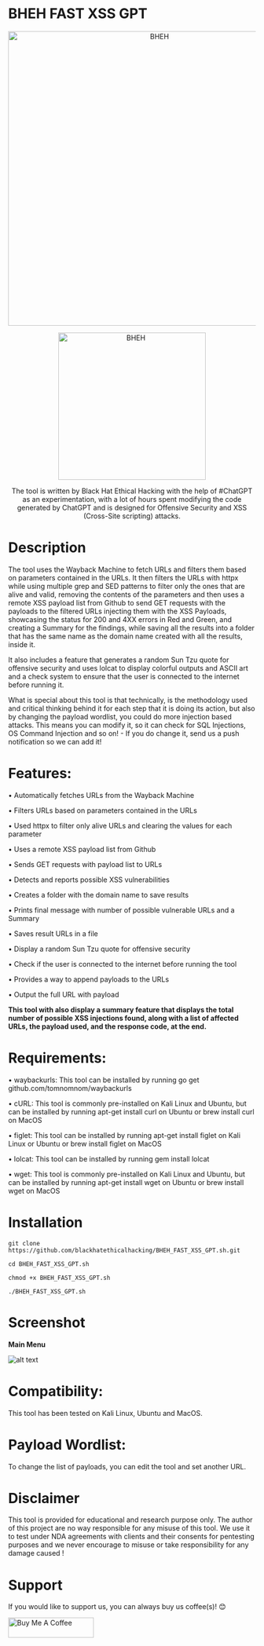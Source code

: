 # BHEH FAST XSS GPT

<p align="center">
<a href="https://www.blackhatethicalhacking.com"><img src="https://pbs.twimg.com/profile_banners/770898848197795840/1650879597/1500x500" width="600px" alt="BHEH"></a>
</p>
<p align="center">
<a href="https://www.blackhatethicalhacking.com"><img src="https://www.blackhatethicalhacking.com/wp-content/uploads/2022/06/BHEH_logo.png" width="300px" alt="BHEH"></a>
</p>

<p align="center">
The tool is written by Black Hat Ethical Hacking with the help of #ChatGPT as an experimentation, with a lot of hours spent modifying the code generated by ChatGPT and is designed for Offensive Security and XSS (Cross-Site scripting) attacks. 
</p>

# Description

The tool uses the Wayback Machine to fetch URLs and filters them based on parameters contained in the URLs. It then filters the URLs with httpx while using multiple grep and SED patterns to filter only the ones that are alive and valid, removing the contents of the parameters and then uses a remote XSS payload list from Github to send GET requests with the payloads to the filtered URLs injecting them with the XSS Payloads, showcasing the status for 200 and 4XX errors in Red and Green, and creating a Summary for the findings, while saving all the results into a folder that has the same name as the domain name created with all the results, inside it.

It also includes a feature that generates a random Sun Tzu quote for offensive security and uses lolcat to display colorful outputs and ASCII art and a check system to ensure that the user is connected to the internet before running it. 

What is special about this tool is that technically, is the methodology used and critical thinking behind it for each step that it is doing its action, but also by changing the payload wordlist, you could do more injection based attacks. This means you can modify it, so it can check for SQL Injections, OS Command Injection and so on! - If you do change it, send us a push notification so we can add it!

# Features:

• Automatically fetches URLs from the Wayback Machine

• Filters URLs based on parameters contained in the URLs

• Used httpx to filter only alive URLs and clearing the values for each parameter

• Uses a remote XSS payload list from Github

• Sends GET requests with payload list to URLs

• Detects and reports possible XSS vulnerabilities

• Creates a folder with the domain name to save results

• Prints final message with number of possible vulnerable URLs and a Summary

• Saves result URLs in a file

• Display a random Sun Tzu quote for offensive security

• Check if the user is connected to the internet before running the tool

• Provides a way to append payloads to the URLs

• Output the full URL with payload

**This tool with also display a summary feature that displays the total number of possible XSS injections found, along with a list of affected URLs, the payload used, and the response code, at the end.**

# Requirements:

• waybackurls: This tool can be installed by running go get github.com/tomnomnom/waybackurls

• cURL: This tool is commonly pre-installed on Kali Linux and Ubuntu, but can be installed by running apt-get install curl on Ubuntu or brew install curl on MacOS

• figlet: This tool can be installed by running apt-get install figlet on Kali Linux or Ubuntu or brew install figlet on MacOS

• lolcat: This tool can be installed by running gem install lolcat

• wget: This tool is commonly pre-installed on Kali Linux and Ubuntu, but can be installed by running apt-get install wget on Ubuntu or brew install wget on MacOS

# Installation

`git clone https://github.com/blackhatethicalhacking/BHEH_FAST_XSS_GPT.sh.git`

`cd BHEH_FAST_XSS_GPT.sh`

`chmod +x BHEH_FAST_XSS_GPT.sh`

`./BHEH_FAST_XSS_GPT.sh`

# Screenshot

**Main Menu**

![alt text](https://i.ibb.co/60sFfjJ/Main.png)


# Compatibility: 

This tool has been tested on Kali Linux, Ubuntu and MacOS.

# Payload Wordlist:

To change the list of payloads, you can edit the tool and set another URL.

# Disclaimer

This tool is provided for educational and research purpose only. The author of this project are no way responsible for any misuse of this tool. 
We use it to test under NDA agreements with clients and their consents for pentesting purposes and we never encourage to misuse or take responsibility for any damage caused !

# Support

If you would like to support us, you can always buy us coffee(s)! :blush:

<a href="https://www.buymeacoffee.com/bheh" target="_blank"><img src="https://cdn.buymeacoffee.com/buttons/default-orange.png" alt="Buy Me A Coffee" height="41" width="174"></a>

